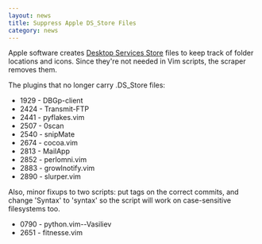 ```yaml
---
layout: news
title: Suppress Apple DS_Store Files
category: news
---
```


Apple software creates
[Desktop Services Store](http://en.wikipedia.org/wiki/.DS_Store)
files to keep track of folder locations and icons.
Since they're not needed in Vim scripts, the scraper removes them.

The plugins that no longer carry .DS\_Store files:

 * 1929 - DBGp-client
 * 2424 - Transmit-FTP
 * 2441 - pyflakes.vim
 * 2507 - 0scan
 * 2540 - snipMate
 * 2674 - cocoa.vim
 * 2813 - MailApp
 * 2852 - perlomni.vim
 * 2883 - growlnotify.vim
 * 2890 - slurper.vim

Also, minor fixups to two scripts: put tags on the correct commits,
and change 'Syntax' to 'syntax' so the script will work
on case-sensitive filesystems too.

 * 0790 - python.vim--Vasiliev
 * 2651 - fitnesse.vim

